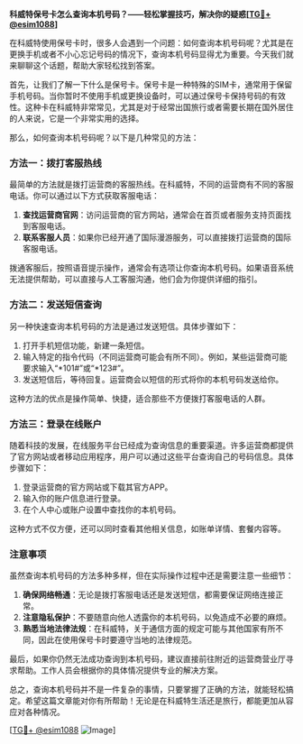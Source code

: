 **科威特保号卡怎么查询本机号码？——轻松掌握技巧，解决你的疑惑[[TG💪+ @esim1088](https://t.me/s/esim1088)]**

在科威特使用保号卡时，很多人会遇到一个问题：如何查询本机号码呢？尤其是在更换手机或者不小心忘记号码的情况下，查询本机号码显得尤为重要。今天我们就来聊聊这个话题，帮助大家轻松找到答案。

首先，让我们了解一下什么是保号卡。保号卡是一种特殊的SIM卡，通常用于保留手机号码。当你暂时不使用手机或更换设备时，可以通过保号卡保持号码的有效性。这种卡在科威特非常常见，尤其是对于经常出国旅行或者需要长期在国外居住的人来说，它是一个非常实用的选择。

那么，如何查询本机号码呢？以下是几种常见的方法：

### 方法一：拨打客服热线

最简单的方法就是拨打运营商的客服热线。在科威特，不同的运营商有不同的客服电话。你可以通过以下方式获取客服电话：

1. **查找运营商官网**：访问运营商的官方网站，通常会在首页或者服务支持页面找到客服电话。
2. **联系客服人员**：如果你已经开通了国际漫游服务，可以直接拨打运营商的国际客服电话。

拨通客服后，按照语音提示操作，通常会有选项让你查询本机号码。如果语音系统无法提供帮助，可以直接与人工客服沟通，他们会为你提供详细的指引。

### 方法二：发送短信查询

另一种快速查询本机号码的方法是通过发送短信。具体步骤如下：

1. 打开手机短信功能，新建一条短信。
2. 输入特定的指令代码（不同运营商可能会有所不同）。例如，某些运营商可能要求输入“*101#”或“*123#”。
3. 发送短信后，等待回复。运营商会以短信的形式将你的本机号码发送给你。

这种方法的优点是操作简单、快捷，适合那些不方便拨打客服电话的人群。

### 方法三：登录在线账户

随着科技的发展，在线服务平台已经成为查询信息的重要渠道。许多运营商都提供了官方网站或者移动应用程序，用户可以通过这些平台查询自己的号码信息。具体步骤如下：

1. 登录运营商的官方网站或下载其官方APP。
2. 输入你的账户信息进行登录。
3. 在个人中心或账户设置中查找你的本机号码。

这种方式不仅方便，还可以同时查看其他相关信息，如账单详情、套餐内容等。

### 注意事项

虽然查询本机号码的方法多种多样，但在实际操作过程中还是需要注意一些细节：

1. **确保网络畅通**：无论是拨打客服电话还是发送短信，都需要保证网络连接正常。
2. **注意隐私保护**：不要随意向他人透露你的本机号码，以免造成不必要的麻烦。
3. **熟悉当地法律法规**：在科威特，关于通信方面的规定可能与其他国家有所不同，因此在使用保号卡时要遵守当地的法律规范。

最后，如果你仍然无法成功查询到本机号码，建议直接前往附近的运营商营业厅寻求帮助。工作人员会根据你的具体情况提供专业的解决方案。

总之，查询本机号码并不是一件复杂的事情，只要掌握了正确的方法，就能轻松搞定。希望这篇文章能对你有所帮助！无论是在科威特生活还是旅行，都能更加从容应对各种情况。

[[TG💪+ @esim1088](https://t.me/s/esim1088) ![Image](https://i.postimg.cc/4NQfJmqS/Snipaste-2025-05-13-00-14-12.png)]